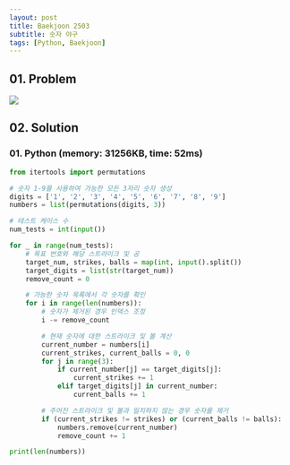 ```yaml
---
layout: post
title: Baekjoon 2503
subtitle: 숫자 야구
tags: [Python, Baekjoon]
---
```


## 01. Problem

<img src="https://github.com/WoojinJeonkr/WoojinJeonkr.github.io/blob/main/assets/images/post_image/baekjoon/baekjoon_2503.png?raw=true">

## 02. Solution

### 01. Python (memory: 31256KB, time: 52ms)

```Python
from itertools import permutations

# 숫자 1-9를 사용하여 가능한 모든 3자리 숫자 생성
digits = ['1', '2', '3', '4', '5', '6', '7', '8', '9']
numbers = list(permutations(digits, 3))

# 테스트 케이스 수
num_tests = int(input())

for _ in range(num_tests):
    # 목표 번호와 해당 스트라이크 및 공
    target_num, strikes, balls = map(int, input().split())
    target_digits = list(str(target_num))
    remove_count = 0

    # 가능한 숫자 목록에서 각 숫자를 확인
    for i in range(len(numbers)):
        # 숫자가 제거된 경우 인덱스 조정
        i -= remove_count

        # 현재 숫자에 대한 스트라이크 및 볼 계산
        current_number = numbers[i]
        current_strikes, current_balls = 0, 0
        for j in range(3):
            if current_number[j] == target_digits[j]:
                current_strikes += 1
            elif target_digits[j] in current_number:
                current_balls += 1

        # 주어진 스트라이크 및 볼과 일치하지 않는 경우 숫자를 제거
        if (current_strikes != strikes) or (current_balls != balls):
            numbers.remove(current_number)
            remove_count += 1

print(len(numbers))
```
